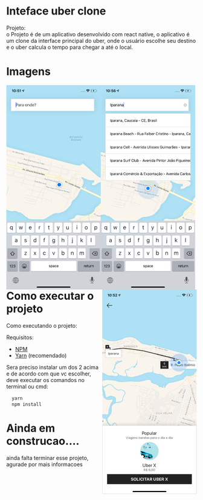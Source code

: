 # Inteface uber clone


Projeto:  
o Projeto é de um aplicativo desenvolvido com react native, o aplicativo é um clone da interface principal do uber, onde o usuário escolhe seu destino e o uber calcula o tempo para chegar a até o local.


# Imagens
<img src='https://github.com/renan-meneses/clone-Uber/blob/master/print1.png' width="250px" align="left" >
<img src='https://github.com/renan-meneses/clone-Uber/blob/master/print3.png' width="250px" align="left">
<img src='https://github.com/renan-meneses/clone-Uber/blob/master/print2.png' width="250px" align="right">



# Como executar o projeto

<p>Como executando o projeto:</p>


<p>Requisitos: </p>

- [NPM](https://www.npmjs.com/)
- [Yarn](https://yarnpkg.com/lang/en/) (recomendado)

<p>
  Sera preciso instalar um dos 2 acima e de acordo com que vc escolher, deve executar os comandos no terminal ou cmd:
</p>


```
  yarn
  npm install
```

<p>

# Ainda em construcao....

<p> ainda falta terminar esse projeto, agurade por mais informacoes</p>